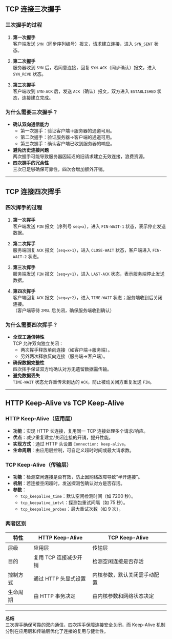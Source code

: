 ## TCP 连接三次握手

### 三次握手的过程
1. **第一次握手**  
   客户端发送 `SYN`（同步序列编号）报文，请求建立连接，进入 `SYN_SENT` 状态。

2. **第二次握手**  
   服务器收到 `SYN` 后，若同意连接，回复 `SYN-ACK`（同步确认）报文，进入 `SYN_RCVD` 状态。

3. **第三次握手**  
   客户端收到 `SYN-ACK` 后，发送 `ACK`（确认）报文，双方进入 `ESTABLISHED` 状态，连接建立完成。

### 为什么需要三次握手？
- **确认双向通信能力**  
  - 第一次握手：验证客户端→服务器的通道可用。  
  - 第二次握手：验证服务器→客户端的通道可用。  
  - 第三次握手：确认客户端已收到服务器的响应。  
- **避免历史连接问题**  
  两次握手可能导致服务器因延迟的旧请求建立无效连接，浪费资源。  
- **四次握手的冗余性**  
  三次已足够确保可靠性，四次会增加额外开销。

---

## TCP 连接四次挥手

### 四次挥手的过程
1. **第一次挥手**  
   客户端发送 `FIN` 报文（序列号 `seq=x`），进入 `FIN-WAIT-1` 状态，表示停止发送数据。

2. **第二次挥手**  
   服务端回复 `ACK` 报文（`seq=x+1`），进入 `CLOSE-WAIT` 状态，客户端进入 `FIN-WAIT-2` 状态。

3. **第三次挥手**  
   服务端发送 `FIN` 报文（`seq=y+1`），进入 `LAST-ACK` 状态，表示服务端停止发送数据。

4. **第四次挥手**  
   客户端回复 `ACK` 报文（`seq=y+2`），进入 `TIME-WAIT` 状态；服务端收到后关闭连接。  
   （客户端等待 `2MSL` 后关闭，确保服务端收到确认）

### 为什么需要四次挥手？
- **全双工通信特性**  
  TCP 允许双向独立关闭：  
  - 两次挥手释放单向连接（如客户端→服务端）。  
  - 另外两次释放反向连接（服务端→客户端）。  
- **确保数据完整性**  
  四次挥手保证双方均确认对方无遗留数据需传输。  
- **避免数据丢失**  
  `TIME-WAIT` 状态允许重传未到达的 `ACK`，防止被动关闭方重复发送 `FIN`。

---

## HTTP Keep-Alive vs TCP Keep-Alive

### HTTP Keep-Alive（应用层）
- **功能**：实现 HTTP 长连接，复用同一 TCP 连接处理多个请求/响应。  
- **优点**：减少重复建立/关闭连接的开销，提升性能。  
- **实现方式**：通过 HTTP 头设置 `Connection: keep-alive`。  
- **生命周期**：由应用层控制，可自定义超时时间或最大请求数。

### TCP Keep-Alive（传输层）
- **功能**：检测空闲连接是否有效，防止因网络故障导致“半开连接”。  
- **机制**：若连接空闲超时，发送探测包确认对方是否存活。  
- **参数**：  
  - `tcp_keepalive_time`：默认空闲检测时间（如 7200 秒）。  
  - `tcp_keepalive_intvl`：探测包重试间隔（如 75 秒）。  
  - `tcp_keepalive_probes`：最大重试次数（如 9 次）。  

### 两者区别
| **特性**       | **HTTP Keep-Alive**                | **TCP Keep-Alive**               |
|----------------|------------------------------------|-----------------------------------|
| 层级           | 应用层                             | 传输层                           |
| 目的           | 复用 TCP 连接减少开销              | 检测空闲连接是否存活              |
| 控制方式       | 通过 HTTP 头显式设置               | 内核参数，默认关闭需手动配置       |
| 生命周期       | 由 HTTP 事务决定                   | 由内核参数和网络状态决定           |

---

**总结**  
三次握手确保可靠的双向通信，四次挥手保障连接安全关闭，而 Keep-Alive 机制分别在应用层和传输层优化了连接的复用与健壮性。
